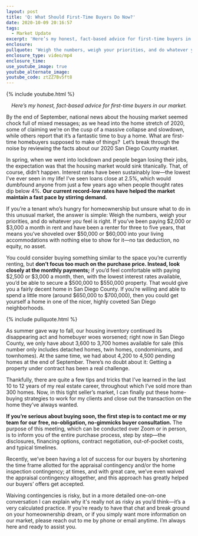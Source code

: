 ```yaml
---
layout: post
title: 'Q: What Should First-Time Buyers Do Now?'
date: 2020-10-09 20:16:57
tags:
  - Market Update
excerpt: 'Here’s my honest, fact-based advice for first-time buyers in our market.'
enclosure:
pullquote: 'Weigh the numbers, weigh your priorities, and do whatever you feel is right.'
enclosure_type: video/mp4
enclosure_time:
use_youtube_image: true
youtube_alternate_image:
youtube_code: ztZZ7Bv5ft8
---
```


{% include youtube.html %}

<p style="text-align: center;"><em>Here’s my honest, fact-based advice for first-time buyers in our market.</em></p>

By the end of September, national news about the housing market seemed chock full of mixed messages; as we head into the home stretch of 2020, some of claiming we’re on the cusp of a massive collapse and slowdown, while others report that it’s a fantastic time to buy a home. What are first-time homebuyers supposed to make of things?&nbsp; Let’s break through the noise by reviewing the facts about our 2020 San Diego County market.&nbsp;

In spring, when we went into lockdown and people began losing their jobs, the expectation was that the housing market would sink titanically. That, of course, didn’t happen. Interest rates have been sustainably low—the lowest I’ve ever seen in my life\! I’ve seen loans close at 2.5%, which would dumbfound anyone from just a few years ago when people thought rates dip below 4%. **Our current record-low rates have helped the market maintain a fast pace by stirring demand.&nbsp;**

If you’re a tenant who’s hungry for homeownership but unsure what to do in this unusual market, the answer is simple: Weigh the numbers, weigh your priorities, and do whatever *you* feel is right. If you’ve been paying $2,000 or $3,000 a month in rent and have been a renter for three to five years, that means you’ve shoveled over $50,000 or $60,000 into your living accommodations with nothing else to show for it—no tax deduction, no equity, no asset.&nbsp;

You could consider buying something similar to the space you’re currently renting, but **don’t focus too much on the purchase price. Instead, look closely at the monthly payments;** if you’d feel comfortable with paying&nbsp; $2,500 or $3,000 a month, then, with the lowest interest rates available, you’d be able to secure a $500,000 to $550,000 property. That would give you a fairly decent home in San Diego County. If you’re willing and able to spend a little more (around $650,000 to $700,000), then you could get yourself a home in one of the nicer, highly coveted San Diego neighborhoods.&nbsp;

{% include pullquote.html %}

As summer gave way to fall, our housing inventory continued its disappearing act and homebuyer woes worsened; right now in San Diego County, we only have about 3,600 to 3,700 homes available for sale (this number only includes detached homes, twin homes, condominiums, and townhomes). At the same time, we had about 4,200 to 4,500 pending homes at the end of September. There’s no doubt about it: Getting a property under contract has been a real challenge.&nbsp;

Thankfully, there are quite a few tips and tricks that I’ve learned in the last 10 to 12 years of my real estate career, throughout which I’ve sold more than 300 homes. Now, in this tight seller’s market, I can finally put these home-buying strategies to work for my clients and close out the transaction on the home they’ve always wanted.&nbsp;

**If you’re serious about buying soon, the first step is to contact me or my team for our free, no-obligation, no-gimmicks buyer consultation.** The purpose of this meeting, which can be conducted over Zoom or in person, is to inform you of the entire purchase process, step by step—the disclosures, financing options, contract negotiation, out-of-pocket costs, and typical timelines.&nbsp;

Recently, we’ve been having a lot of success for our buyers by shortening the time frame allotted for the appraisal contingency and/or the home inspection contingency; at times, and with great care, we’ve even waived the appraisal contingency altogether, and this approach has greatly helped our buyers’ offers get accepted.&nbsp;

Waiving contingencies is risky, but in a more detailed one-on-one conversation I can explain why it's really not as risky as you’d think—it’s a very calculated practice. If you’re ready to have that chat and break ground on your homeownership dream, or if you simply want more information on our market, please reach out to me by phone or email anytime. I’m always here and ready to assist you.

&nbsp;